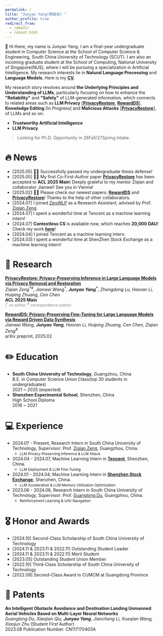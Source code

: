 ```yaml
---
permalink: /
title: "Junyao Yang(杨竣尧) "
author_profile: true
redirect_from: 
  - /about/
  - /about.html
---
```


👋 Hi there, my name is Junyao Yang. I am a final-year undergraduate student in Computer Science at the School of Computer Science & Engineering, South China University of Technology (SCUT). I am also an incoming graduate student at the School of Computing, National University of Singapore(NUS), where I will be pursuing a specialization in Artificial Intelligence. My research interests lie in **Natural Language Processing** and **Language Models**. Here is my **[CV](https://drive.google.com/file/d/17UEE4NB9HbyNba8TwQ5oO3y3Tu7hwhZm/view?usp=sharing)**.

My research story revolves around **the Underlying Principles and Understanding of LLMs**, particularly focusing on how to enhance the **"Reliability"** and **"Safety"** of LLM-generated information, which connects to related areas such as **LLM Privacy** [**[PrivacyRestore](https://arxiv.org/abs/2406.01394)**, **[RewardDS](https://arxiv.org/abs/2502.18517)**], **Knowledge Editing** [In Progress] and **Malicious Attacks** [**[PrivacyRestore](https://arxiv.org/abs/2406.01394)**], of LLMs and so on:

- **Trustworthy Artificial Intelligence**
- **LLM Privacy**

> Looking for Ph.D. Opportunity in 26Fall/27Spring Intake.


<!-- - [2025.02] **RewardDS** is available now! Check our work **[here](https://arxiv.org/abs/2502.18517)**! -->
<!-- - [2024.10] **PrivactRestore** is available now! Check our work **[here](https://arxiv.org/abs/2406.01394)**! -->

# 🔥 News
- [2025.05] 🎉🎉 Successfully passed my undergraduate thesis defense!
- [2025.05] 🎉🎉 My first Co-First-Author paper **[PrivacyRestore](https://arxiv.org/abs/2406.01394)** has been accepted to **ACL 2025 Main**! Deeply grateful to my mentor Ziqian and collaborator Jianwei! See you in Vienna!
- [2025.02] 🚀🚀 Please check our newest papers: **[RewardDS](https://arxiv.org/abs/2502.18517)** and **[PrivacyRestore](https://arxiv.org/abs/2406.01394)**! Thanks to the help of other collaborators.
- [2024.07] I joined [ZeroNLP](https://github.com/ZeroNLP) as a Research Assistant, advised by Prof. [Ziqian Zeng](https://ziqianzeng.github.io/).
- [2024.07] I spent a wonderful time at Tencent as a machine learning intern!
- [2024.07] **Contextless CS** is available now, which reaches **20,000 DAU**! Check my work **[here](https://kf.qq.com/)**!
- [2024.04] I joined Tencent as a machine learning intern.
- [2024.03] I spent a wonderful time at ShenZhen Stock Exchange as a machine learning intern!

# 🧐 Research 
**[PrivacyRestore: Privacy-Preserving Inference in Large Language Models via Privacy Removal and Restoration](https://arxiv.org/abs/2406.01394)**<br>
*Ziqian Zeng<sup>\*\#</sup>, Jianwei Wang<sup>\*</sup>, **Junyao Yang<sup>\*</sup>**, Zhengdong Lu, Haoran Li, Huiping Zhuang, Cen Chen*<br>
**ACL 2025 Main**<br>
<span style="color: grey;"><sub>(<sup>\*</sup> co-author, <sup>#</sup> correspondence author)</sub></span>

**[RewardDS: Privacy-Preserving Fine-Tuning for Large Language Models via Reward Driven Data Synthesis](https://arxiv.org/abs/2502.18517)**<br>
*Jianwei Wang, **Junyao Yang**, Haoran Li, Huiping Zhuang, Cen Chen, Ziqian Zeng<sup>\#</sup>*<br>
arXiv preprint, 2025.02 <br>

✏️ Education
======
- **South China University of Technology**, Guangzhou, China  
  B.E. in Computer Science Union Class(top 30 students in undergraduates)  
  2021 ~ 2025 (expected)
- **Shenzhen Experimental School**, Shenzhen, China  
  High School Diploma  
  2018 ~ 2021

💻 Experience
======
- 2024.07 - Present, Research Intern in South China University of Technology, Supervisor: Prof. [Ziqian Zeng](https://ziqianzeng.github.io/),     Guangzhou, China.
  - <small>LLM Privacy-Preserving Inference & LLM Attack</small>
- 2024.04 - 2024.07, Machine Learning Intern in **[Tencent](https://kf.qq.com/)**,     Shenzhen, China.
  - <small>LLM Deployment & LLM Fine-Tuning</small>
- 2024.01 - 2024.04, Machine Learning Intern in **[Shenzhen Stock Exchange](https://www.szse.cn/English/index.html)**,     Shenzhen, China.
  - <small>LLM Acceleration & LLM Memory Utilization Optimization</small>
- 2023.06 - 2024.08, Research Intern in South China University of Technology, Supervisor: Prof. [Guanglong Du](https://www2.scut.edu.cn/duguanglong/),     Guangzhou, China.
  - <small>Reinforcement Learning & UAV Navigation</small>


🎖️ Honor and Awards
======
-	[2024.10] Second-Class Scholarship of South China University of Technology
- [2024.11 & 2023.11 & 2022.11] Outstanding Student Leader 
- [2024.11 & 2023.11 & 2022.11] Merit Student 
- [2023.05] Outstanding Student Union Member
- [2022.10] Third-Class Scholarship of South China University of Technology
- [2022.09] Second-Class Award in CUMCM at Guangdong Province 

📘 Patents
======
**An Intelligent Obstacle Avoidance and Destination Landing Unmanned Aerial Vehicles Based on Multi-Layer Neural Networks**<br>
*Guanglong Du, Xiaojian Qiu, **Junyao Yang**, Jiancheng Li, Xueqian Wang, Xiaojun Zhu* (Student First Author)<br>
2023.08  Publication Number: CN117170403A  
